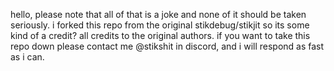 hello, please note that all of that is a joke and none of it should be taken seriously. i forked this repo from the original stikdebug/stikjit so its some kind of a credit? 
all credits to the original authors. if you want to take this repo down please contact me @stikshit in discord, and i will respond as fast as i can.

<!--
**StikShit/StikShit** is a ✨ _special_ ✨ repository because its `README.md` (this file) appears on your GitHub profile.

Here are some ideas to get you started:

- 🔭 I’m currently working on ...
- 🌱 I’m currently learning ...
- 👯 I’m looking to collaborate on ...
- 🤔 I’m looking for help with ...
- 💬 Ask me about ...
- 📫 How to reach me: ...
- 😄 Pronouns: ...
- ⚡ Fun fact: ...
-->
